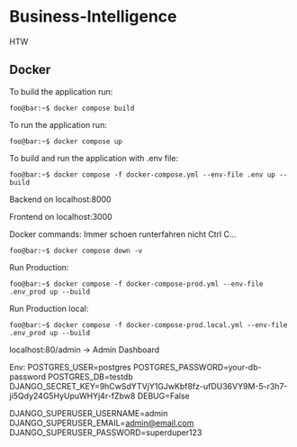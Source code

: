 # Business-Intelligence
HTW

## Docker
To build the application run:
```console
foo@bar:~$ docker compose build
```

To run the application run:
```console
foo@bar:~$ docker compose up
```

To build and run the application with .env file:
```console
foo@bar:~$ docker compose -f docker-compose.yml --env-file .env up --build
```

Backend on localhost:8000

Frontend on localhost:3000

Docker commands:
Immer schoen runterfahren nicht Ctrl C...
```console
foo@bar:~$ docker compose down -v
```

Run Production:
```console
foo@bar:~$ docker compose -f docker-compose-prod.yml --env-file .env_prod up --build
```

Run Production local:
```console
foo@bar:~$ docker compose -f docker-compose-prod.local.yml --env-file .env_prod up --build
```

localhost:80/admin -> Admin Dashboard

Env:
POSTGRES_USER=postgres
POSTGRES_PASSWORD=your-db-password
POSTGRES_DB=testdb
DJANGO_SECRET_KEY=9hCwSdYTVjY1GJwKbf8fz-ufDU36VY9M-5-r3h7-ji5Qdy24G5HyUpuWHYj4r-fZbw8
DEBUG=False

DJANGO_SUPERUSER_USERNAME=admin
DJANGO_SUPERUSER_EMAIL=admin@email.com
DJANGO_SUPERUSER_PASSWORD=superduper123
